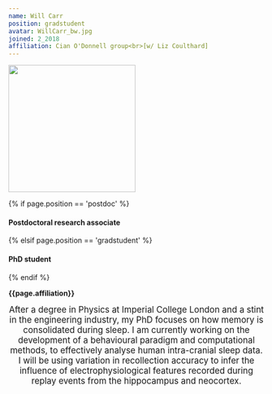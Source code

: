 ```yaml
---
name: Will Carr
position: gradstudent
avatar: WillCarr_bw.jpg
joined: 2_2018
affiliation: Cian O'Donnell group<br>[w/ Liz Coulthard]
---
```


<img width="250" src="{{site.baseurl}}/images/people/{{page.avatar}}" data-action="zoom">

 {% if page.position == 'postdoc' %}
<h4>Postdoctoral research associate</h4>
 {% elsif page.position == 'gradstudent' %}
<h4>PhD student</h4>
 {% endif %}

<b>{{page.affiliation}}</b>

<header class="masthead text-justify" style="font-size:120%">
After a degree in Physics at Imperial College London and a stint in the engineering industry, my PhD focuses on how memory is consolidated during sleep. I am currently working on the development of a behavioural paradigm and computational methods, to effectively analyse human intra-cranial sleep data. I will be using variation in recollection accuracy to infer the influence of electrophysiological features recorded during replay events from the hippocampus and neocortex.
</header>
<br><br>
